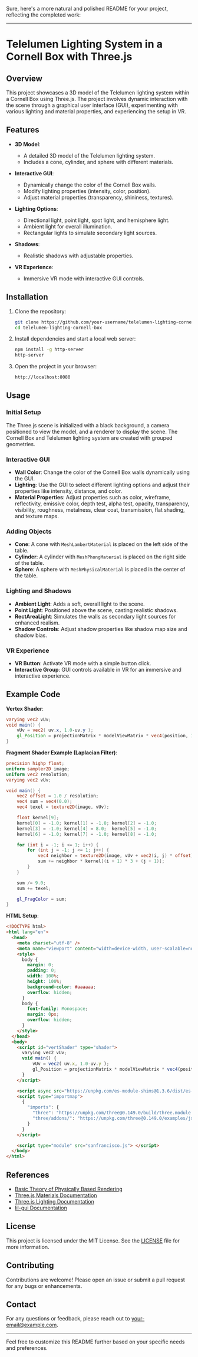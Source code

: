 Sure, here's a more natural and polished README for your project, reflecting the completed work:

---

# Telelumen Lighting System in a Cornell Box with Three.js

## Overview

This project showcases a 3D model of the Telelumen lighting system within a Cornell Box using Three.js. The project involves dynamic interaction with the scene through a graphical user interface (GUI), experimenting with various lighting and material properties, and experiencing the setup in VR.

## Features

- **3D Model**:
  - A detailed 3D model of the Telelumen lighting system.
  - Includes a cone, cylinder, and sphere with different materials.

- **Interactive GUI**:
  - Dynamically change the color of the Cornell Box walls.
  - Modify lighting properties (intensity, color, position).
  - Adjust material properties (transparency, shininess, textures).

- **Lighting Options**:
  - Directional light, point light, spot light, and hemisphere light.
  - Ambient light for overall illumination.
  - Rectangular lights to simulate secondary light sources.

- **Shadows**:
  - Realistic shadows with adjustable properties.

- **VR Experience**:
  - Immersive VR mode with interactive GUI controls.

## Installation

1. Clone the repository:
    ```bash
    git clone https://github.com/your-username/telelumen-lighting-cornell-box.git
    cd telelumen-lighting-cornell-box
    ```

2. Install dependencies and start a local web server:
    ```bash
    npm install -g http-server
    http-server
    ```

3. Open the project in your browser:
    ```bash
    http://localhost:8080
    ```

## Usage

### Initial Setup

The Three.js scene is initialized with a black background, a camera positioned to view the model, and a renderer to display the scene. The Cornell Box and Telelumen lighting system are created with grouped geometries.

### Interactive GUI

- **Wall Color**: Change the color of the Cornell Box walls dynamically using the GUI.
- **Lighting**: Use the GUI to select different lighting options and adjust their properties like intensity, distance, and color.
- **Material Properties**: Adjust properties such as color, wireframe, reflectivity, emissive color, depth test, alpha test, opacity, transparency, visibility, roughness, metalness, clear coat, transmission, flat shading, and texture maps.

### Adding Objects

- **Cone**: A cone with `MeshLambertMaterial` is placed on the left side of the table.
- **Cylinder**: A cylinder with `MeshPhongMaterial` is placed on the right side of the table.
- **Sphere**: A sphere with `MeshPhysicalMaterial` is placed in the center of the table.

### Lighting and Shadows

- **Ambient Light**: Adds a soft, overall light to the scene.
- **Point Light**: Positioned above the scene, casting realistic shadows.
- **RectAreaLight**: Simulates the walls as secondary light sources for enhanced realism.
- **Shadow Controls**: Adjust shadow properties like shadow map size and shadow bias.

### VR Experience

- **VR Button**: Activate VR mode with a simple button click.
- **Interactive Group**: GUI controls available in VR for an immersive and interactive experience.

## Example Code

**Vertex Shader**:
```glsl
varying vec2 vUv;
void main() {
    vUv = vec2( uv.x, 1.0-uv.y );
    gl_Position = projectionMatrix * modelViewMatrix * vec4(position, 1.0);
}
```

**Fragment Shader Example (Laplacian Filter)**:
```glsl
precision highp float;
uniform sampler2D image;
uniform vec2 resolution;
varying vec2 vUv;

void main() {
    vec2 offset = 1.0 / resolution;
    vec4 sum = vec4(0.0);
    vec4 texel = texture2D(image, vUv);

    float kernel[9];
    kernel[0] = -1.0; kernel[1] = -1.0; kernel[2] = -1.0;
    kernel[3] = -1.0; kernel[4] = 8.0;  kernel[5] = -1.0;
    kernel[6] = -1.0; kernel[7] = -1.0; kernel[8] = -1.0;

    for (int i = -1; i <= 1; i++) {
        for (int j = -1; j <= 1; j++) {
            vec4 neighbor = texture2D(image, vUv + vec2(i, j) * offset);
            sum += neighbor * kernel[(i + 1) * 3 + (j + 1)];
        }
    }

    sum /= 9.0;
    sum += texel;

    gl_FragColor = sum;
}
```

**HTML Setup**:
```html
<!DOCTYPE html>
<html lang="en">
  <head>
    <meta charset="utf-8" />
    <meta name="viewport" content="width=device-width, user-scalable=no, minimum-scale=1.0, maximum-scale=1.0" />
    <style>
      body {
        margin: 0;
        padding: 0;
        width: 100%;
        height: 100%;
        background-color: #aaaaaa;
        overflow: hidden;
      }
      body {
        font-family: Monospace;
        margin: 0px;
        overflow: hidden;
      }
    </style>
  </head>
  <body>
    <script id="vertShader" type="shader">
      varying vec2 vUv;
      void main() {
          vUv = vec2( uv.x, 1.0-uv.y );
          gl_Position = projectionMatrix * modelViewMatrix * vec4(position, 1.0);
      }
    </script>

    <script async src="https://unpkg.com/es-module-shims@1.3.6/dist/es-module-shims.js"></script>
    <script type="importmap">
      {
        "imports": {
          "three": "https://unpkg.com/three@0.149.0/build/three.module.js",
          "three/addons/": "https://unpkg.com/three@0.149.0/examples/jsm/"
        }
      }
    </script>

    <script type="module" src="sanfrancisco.js"> </script>
  </body>
</html>
```

## References

- [Basic Theory of Physically Based Rendering](https://marmoset.co/posts/basic-theory-of-physically-based-rendering/)
- [Three.js Materials Documentation](https://threejs.org/manual/#en/materials)
- [Three.js Lighting Documentation](https://threejs.org/manual/#en/lights)
- [lil-gui Documentation](https://lil-gui.georgealways.com/)

## License

This project is licensed under the MIT License. See the [LICENSE](LICENSE) file for more information.

## Contributing

Contributions are welcome! Please open an issue or submit a pull request for any bugs or enhancements.

## Contact

For any questions or feedback, please reach out to [your-email@example.com](mailto:your-email@example.com).

---

Feel free to customize this README further based on your specific needs and preferences.
